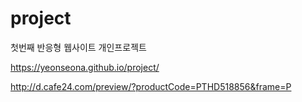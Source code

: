 # project

첫번째 반응형 웹사이트 개인프로젝트

https://yeonseona.github.io/project/


http://d.cafe24.com/preview/?productCode=PTHD518856&frame=P
